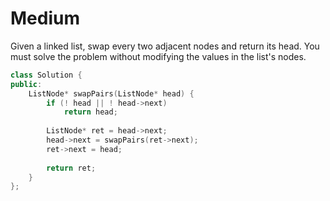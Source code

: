 # Medium

Given a linked list, swap every two adjacent nodes and return its head. You must solve the problem without modifying the values in the list's nodes.

```cpp
class Solution {
public:
    ListNode* swapPairs(ListNode* head) {
        if (! head || ! head->next)
            return head;
        
        ListNode* ret = head->next;
        head->next = swapPairs(ret->next);
        ret->next = head;
        
        return ret;
    }
};
```
